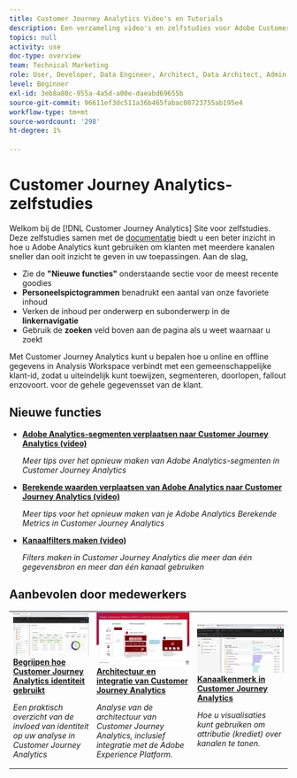 ```yaml
---
title: Customer Journey Analytics Video's en Tutorials
description: Een verzameling video's en zelfstudies voor Adobe Customer Journey Analytics.
topics: null
activity: use
doc-type: overview
team: Technical Marketing
role: User, Developer, Data Engineer, Architect, Data Architect, Admin, Leader
level: Beginner
exl-id: 3eb8a80c-955a-4a5d-a00e-daeabd69655b
source-git-commit: 96611ef3dc511a36b465fabac00723755ab195e4
workflow-type: tm+mt
source-wordcount: '298'
ht-degree: 1%

---
```


# Customer Journey Analytics-zelfstudies

Welkom bij de [!DNL Customer Journey Analytics] Site voor zelfstudies.  Deze zelfstudies samen met de [documentatie](https://experienceleague.adobe.com/docs/analytics-platform/using/cja-landing.html) biedt u een beter inzicht in hoe u Adobe Analytics kunt gebruiken om klanten met meerdere kanalen sneller dan ooit inzicht te geven in uw toepassingen.  Aan de slag,

* Zie de **&quot;Nieuwe functies&quot;** onderstaande sectie voor de meest recente goodies
* **Personeelspictogrammen** benadrukt een aantal van onze favoriete inhoud
* Verken de inhoud per onderwerp en subonderwerp in de **linkernavigatie**
* Gebruik de **zoeken** veld boven aan de pagina als u weet waarnaar u zoekt

Met Customer Journey Analytics kunt u bepalen hoe u online en offline gegevens in Analysis Workspace verbindt met een gemeenschappelijke klant-id, zodat u uiteindelijk kunt toewijzen, segmenteren, doorlopen, fallout enzovoort. voor de gehele gegevensset van de klant.

<div id="whats-new-section">

## Nieuwe functies

* **[Adobe Analytics-segmenten verplaatsen naar Customer Journey Analytics (video)](components/filters/moving-adobe-analytics-segments-to-customer-journey-analytics.md)**

   *Meer tips over het opnieuw maken van Adobe Analytics-segmenten in Customer Journey Analytics*

* **[Berekende waarden verplaatsen van Adobe Analytics naar Customer Journey Analytics (video)](components/calc-metrics/moving-your-calculated-metrics-from-adobe-analytics-to-customer-journey-analytics.md)**

   *Meer tips voor het opnieuw maken van je Adobe Analytics Berekende Metrics in Customer Journey Analytics*

* **[Kanaalfilters maken (video)](components/filters/creating-cross-channel-filters-in-customer-journey-analytics.md)**

   *Filters maken in Customer Journey Analytics die meer dan één gegevensbron en meer dan één kanaal gebruiken*

</div>

<div id="staff-picks-section">

## Aanbevolen door medewerkers

<table>
<tr>
  <td>
    <a href="visitor-id/understanding-how-customer-journey-analytics-uses-identity.md">
      <img alt="Begrijpen hoe CJA Identiteit gebruikt" src="assets/30750.jpg" />
    </a>
    <div>
      <a href="visitor-id/understanding-how-customer-journey-analytics-uses-identity.md">
    <strong>Begrijpen hoe Customer Journey Analytics identiteit gebruikt</strong>
    </a>
    </div>
    <p>
    <em>Een praktisch overzicht van de invloed van identiteit op uw analyse in Customer Journey Analytics</em>
    <p>
  </td>
   <td>
    <a href="architecture/architecture-and-integrations-of-cja.md">
      <img alt="Architectuur en integratie van Customer Journey Analytics" src="assets/32483.jpg" />
    </a>
    <div>
      <a href="architecture/architecture-and-integrations-of-cja.md">
    <strong>Architectuur en integratie van Customer Journey Analytics</strong>
    </a>
    </div>
    <p>
    <em>Analyse van de architectuur van Customer Journey Analytics, inclusief integratie met de Adobe Experience Platform.</em>
    <p>
  </td>
  <td>
    <a href="visualizations/cross-channel-attribution-in-customer-journey-analytics.md">
      <img alt="Kanaalkenmerk in Customer Journey Analytics" src="assets/31772.jpg" />
    </a>
    <div>
      <a href="visualizations/cross-channel-attribution-in-customer-journey-analytics.md">
    <strong>Kanaalkenmerk in Customer Journey Analytics</strong>
    </a>
    </div>
    <p>
    <em>Hoe u visualisaties kunt gebruiken om attributie (krediet) over kanalen te tonen.</em>
    <p>
  </td>
</tr>
</table>
</div>
